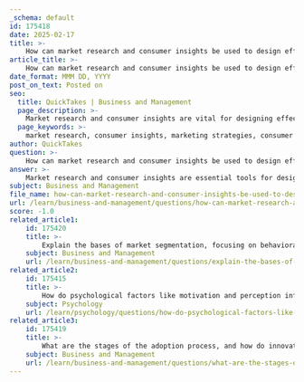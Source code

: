 ```yaml
---
_schema: default
id: 175418
date: 2025-02-17
title: >-
    How can market research and consumer insights be used to design effective marketing strategies?
article_title: >-
    How can market research and consumer insights be used to design effective marketing strategies?
date_format: MMM DD, YYYY
post_on_text: Posted on
seo:
  title: QuickTakes | Business and Management
  page_description: >-
    Market research and consumer insights are vital for designing effective marketing strategies by understanding consumer behavior, preferences, segmentation, positioning, and evaluating marketing effectiveness.
  page_keywords: >-
    market research, consumer insights, marketing strategies, consumer behavior, segmentation, targeting, positioning strategies, marketing effectiveness, market changes, customer relationships
author: QuickTakes
question: >-
    How can market research and consumer insights be used to design effective marketing strategies?
answer: >-
    Market research and consumer insights are essential tools for designing effective marketing strategies. They provide a foundation for understanding consumer behavior, preferences, and market dynamics, which can significantly enhance decision-making processes. Here’s how they can be utilized effectively:\n\n### 1. Identifying Consumer Needs and Preferences\nMarket research helps businesses gather data on consumer preferences, behaviors, and pain points. By understanding what consumers value, companies can tailor their products and services to meet these needs. This process often involves:\n\n- **Surveys and Questionnaires**: Collecting quantitative data on consumer preferences.\n- **Focus Groups**: Gaining qualitative insights through discussions with target consumers.\n\n### 2. Segmentation and Targeting\nEffective segmentation is crucial for targeting the right audience. Market research allows businesses to segment their market based on various bases, such as:\n\n- **Demographic Segmentation**: Age, gender, income, education, etc.\n- **Geographic Segmentation**: Location, climate, and cultural factors.\n- **Psychographic Segmentation**: Lifestyle, values, and interests.\n- **Behavioral Segmentation**: Usage rates, loyalty status, and purchasing behavior.\n\nBy identifying distinct segments, companies can develop targeted marketing strategies that resonate with specific consumer groups, leading to higher engagement and conversion rates.\n\n### 3. Positioning Strategies\nUnderstanding consumer insights enables businesses to create effective positioning strategies. This involves:\n\n- **Differentiating Products**: Highlighting unique features or benefits that appeal to the target market.\n- **Creating Perceptual Maps**: Visualizing how consumers perceive different brands or products in relation to one another, which helps in identifying gaps in the market.\n\n### 4. Evaluating Marketing Effectiveness\nMarket research is vital for assessing the effectiveness of marketing strategies. By analyzing consumer feedback and sales data, businesses can:\n\n- Measure the impact of marketing campaigns.\n- Identify areas for improvement.\n- Adjust strategies based on real-time consumer responses.\n\n### 5. Adapting to Market Changes\nConsumer preferences and market conditions are constantly evolving. Ongoing market research allows businesses to stay informed about trends and shifts in consumer behavior, enabling them to adapt their strategies proactively. This agility is crucial for maintaining competitiveness in a dynamic market environment.\n\n### 6. Enhancing Customer Relationships\nBy leveraging consumer insights, businesses can foster stronger relationships with their customers. Understanding customer needs and preferences allows for personalized marketing efforts, which can enhance customer loyalty and satisfaction.\n\n### Conclusion\nIn summary, market research and consumer insights are integral to designing effective marketing strategies. They provide the necessary information to understand consumer behavior, segment the market, position products effectively, evaluate marketing efforts, and adapt to changes. By utilizing these insights, businesses can create value for their customers and build lasting relationships, ultimately leading to successful marketing outcomes.
subject: Business and Management
file_name: how-can-market-research-and-consumer-insights-be-used-to-design-effective-marketing-strategies.md
url: /learn/business-and-management/questions/how-can-market-research-and-consumer-insights-be-used-to-design-effective-marketing-strategies
score: -1.0
related_article1:
    id: 175420
    title: >-
        Explain the bases of market segmentation, focusing on behavioral and psychographic segmentation.
    subject: Business and Management
    url: /learn/business-and-management/questions/explain-the-bases-of-market-segmentation-focusing-on-behavioral-and-psychographic-segmentation
related_article2:
    id: 175415
    title: >-
        How do psychological factors like motivation and perception influence consumer behavior?
    subject: Psychology
    url: /learn/psychology/questions/how-do-psychological-factors-like-motivation-and-perception-influence-consumer-behavior
related_article3:
    id: 175419
    title: >-
        What are the stages of the adoption process, and how do innovation characteristics influence diffusion?
    subject: Business and Management
    url: /learn/business-and-management/questions/what-are-the-stages-of-the-adoption-process-and-how-do-innovation-characteristics-influence-diffusion
---
```


&nbsp;
